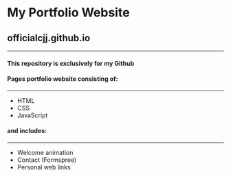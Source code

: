 # My Portfolio Website #
## officialcjj.github.io ##
-------------------
#### This repository is exclusively for my Github ####
#### Pages portfolio website consisting of: ####
-------------------
* HTML
* CSS
* JavaScript
#### and includes: ####
-------------------
* Welcome animation
* Contact (Formspree)
* Personal web links
